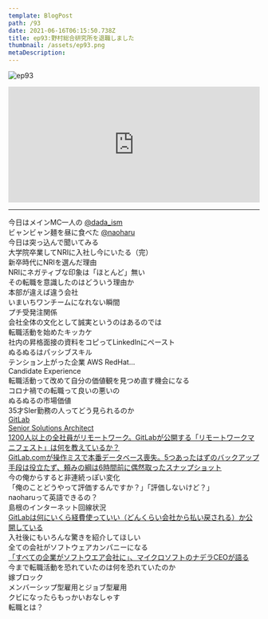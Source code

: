 ```yaml
---  
template: BlogPost  
path: /93
date: 2021-06-16T06:15:50.738Z  
title: ep93:野村総合研究所を退職しました
thumbnail: /assets/ep93.png
metaDescription:  
---  
```

![ep93](/assets/ep93.png)  

<iframe src="https://open.spotify.com/embed/episode/32w7fozBhBHQDQkfhUMtL2" width="100%" height="232" frameBorder="0" allowfullscreen="" allow="autoplay; clipboard-write; encrypted-media; fullscreen; picture-in-picture"></iframe>

***

今日はメインMC一人の [@dada_ism](https://twitter.com/dada_ism)  
ビャンビャン麺を昼に食べた [@naoharu](https://twitter.com/naoharu)  
今日は突っ込んで聞いてみる  
大学院卒業してNRIに入社し今にいたる（完）  
新卒時代にNRIを選んだ理由  
NRIにネガティブな印象は「ほとんど」無い  
その転職を意識したのはどういう理由か  
本部が違えば違う会社  
いまいちワンチームになれない瞬間  
プチ受発注関係  
会社全体の文化として誠実というのはあるのでは  
転職活動を始めたキッカケ  
社内の昇格面接の資料をコピってLinkedInにペースト  
ぬるぬるはパッシブスキル  
テンション上がった企業 AWS RedHat...  
Candidate Experience  
転職活動って改めて自分の価値観を見つめ直す機会になる  
コロナ禍での転職って良いの悪いの  
ぬるぬるの市場価値  
35才SIer勤務の人ってどう見られるのか  
[GitLab](https://about.gitlab.com/)  
[Senior Solutions Architect](https://about.gitlab.com/job-families/sales/solutions-architect/)  
[1200人以上の全社員がリモートワーク。GitLabが公開する「リモートワークマニフェスト」は何を教えているか？](https://www.publickey1.jp/blog/20/120066gitlab.html)  
[GitLab.comが操作ミスで本番データベース喪失。5つあったはずのバックアップ手段は役立たず、頼みの綱は6時間前に偶然取ったスナップショット](https://www.publickey1.jp/blog/17/gitlabcom56.html)  
今の俺からすると非連続っぽい変化  
「俺のことどうやって評価するんですか？」「評価しないけど？」  
naoharuって英語できるの？  
島根のインターネット回線状況  
[GitLabは何にいくら経費使っていい（どんくらい会社から払い戻される）か公開している](https://about.gitlab.com/handbook/finance/expenses/)  
入社後にもいろんな驚きを紹介してほしい  
全ての会社がソフトウェアカンパニーになる  
[「すべての企業がソフトウエア会社に」、マイクロソフトのナデラCEOが語る](https://xtech.nikkei.com/atcl/nxt/news/18/03240/)  
今まで転職活動を恐れていたのは何を恐れていたのか  
嫁ブロック  
メンバーシップ型雇用とジョブ型雇用  
クビになったらもっかいおなしゃす  
転職とは？  



